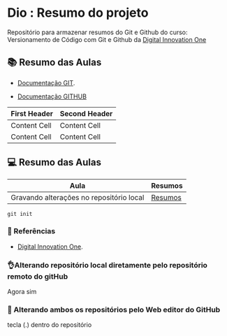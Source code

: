 
# Dio : Resumo do projeto

Repositório para armazenar resumos do Git e Github
do curso: Versionamento de Código com Git e Github
da [Digital Innovation One](https://www.dio.me)

 ## 📚 Resumo das Aulas
- [Documentação GIT](https://git-scm.com/docs).

- [Documentação GITHUB](https://docs.github.com/pt) 

| First Header  | Second Header |
| ------------- | ------------- |
| Content Cell  | Content Cell  |
| Content Cell  | Content Cell  |

## 💻 Resumo das Aulas
| Aula          | Resumos       |
| ------------- | ------------- |
| Gravando alterações no repositório local|[Resumos]()|

```
git init 
```

### 🔎 Referências 
- [Digital Innovation One]().

### 👌Alterando repositório local diretamente pelo repositório remoto do gitHub

Agora sim 

### 👻 Alterando ambos os repositórios pelo Web editor do GitHub

tecla (.) dentro do repositório
